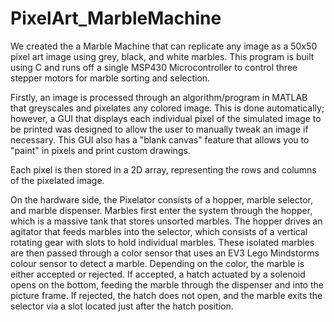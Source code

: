 # PixelArt_MarbleMachine
We created the a Marble Machine that can replicate any image as a 50x50 pixel art image using grey, black, and white marbles. This program is built using C and runs off a single MSP430 Microcontroller to control three stepper motors for marble sorting and selection.


Firstly, an image is processed through an algorithm/program in MATLAB that greyscales and pixelates any colored image. This is done automatically; however, a GUI that displays each individual pixel of the simulated image to be printed was designed to allow the user to manually tweak an image if necessary. This GUI also has a "blank canvas" feature that allows you to "paint" in pixels and print custom drawings. 

Each pixel is then stored in a 2D array, representing the rows and columns of the pixelated image. 

On the hardware side, the Pixelator consists of a hopper, marble selector, and marble dispenser. Marbles first enter the system through the hopper, which is a massive tank that stores unsorted marbles. The hopper drives an agitator that feeds marbles into the selector, which consists of a vertical rotating gear with slots to hold individual marbles. These isolated marbles are then passed through a color sensor that uses an EV3 Lego Mindstorms colour sensor to detect a marble. Depending on the color, the marble is either accepted or rejected. If accepted, a hatch actuated by a solenoid opens on the bottom, feeding the marble through the dispenser and into the picture frame. If rejected, the hatch does not open, and the marble exits the selector via a slot located just after the hatch position.  
 
